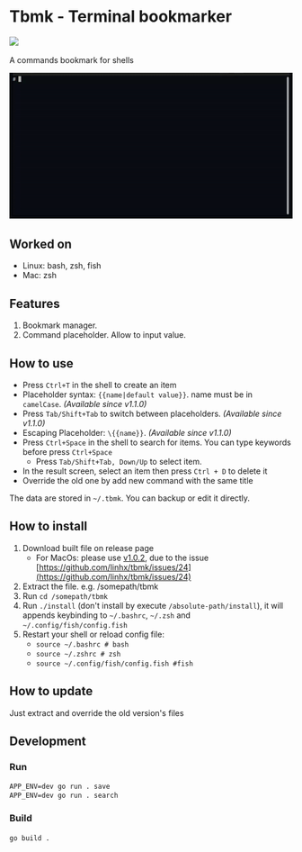 # Tbmk - Terminal bookmarker

![](https://github.com/linhx/tbmk/actions/workflows/go.yml/badge.svg)

A commands bookmark for shells

![demo](./tbmk.gif)


## Worked on

- Linux: bash, zsh, fish
- Mac: zsh

## Features

1. Bookmark manager.
2. Command placeholder. Allow to input value.

## How to use

- Press `Ctrl+T` in the shell to create an item
- Placeholder syntax: `{{name|default value}}`. name must be in `camelCase`. *(Available since v1.1.0)*
- Press `Tab/Shift+Tab` to switch between placeholders. *(Available since v1.1.0)*
- Escaping Placeholder: `\{{name}}`. *(Available since v1.1.0)*
- Press `Ctrl+Space` in the shell to search for items. You can type keywords before press `Ctrl+Space`
  - Press `Tab/Shift+Tab, Down/Up` to select item.
- In the result screen, select an item then press `Ctrl + D` to delete it
- Override the old one by add new command with the same title

The data are stored in `~/.tbmk`. You can backup or edit it directly.

## How to install

1. Download built file on release page
    - For MacOs: please use [v1.0.2](https://github.com/linhx/tbmk/releases/tag/1.0.2), due to the issue [https://github.com/linhx/tbmk/issues/24](https://github.com/linhx/tbmk/issues/24)
2. Extract the file. e.g. /somepath/tbmk
3. Run `cd /somepath/tbmk`
4. Run `./install` (don't install by execute `/absolute-path/install`), it will appends keybinding to `~/.bashrc`, `~/.zsh` and `~/.config/fish/config.fish`
5. Restart your shell or reload config file:
    - `source ~/.bashrc # bash`
    - `source ~/.zshrc # zsh`
    - `source ~/.config/fish/config.fish #fish`

## How to update

Just extract and override the old version's files

## Development

### Run

```shell
APP_ENV=dev go run . save
APP_ENV=dev go run . search
```

### Build

```shell
go build .
```

